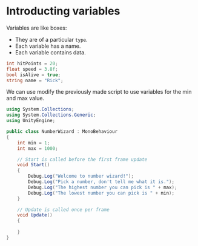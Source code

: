 # Introducting variables

Variables are like boxes:
- They are of a particular `type`.
- Each variable has a name.
- Each variable contains data.

```csharp
int hitPoints = 20;
float speed = 3.8f;
bool isAlive = true;
string name = "Rick";
```

We can use modify the previously made script to use variables for the min and max value.

```csharp
using System.Collections;
using System.Collections.Generic;
using UnityEngine;

public class NumberWizard : MonoBehaviour
{
    int min = 1;
    int max = 1000;

    // Start is called before the first frame update
    void Start()
    {
        Debug.Log("Welcome to number wizard!");
        Debug.Log("Pick a number, don't tell me what it is.");
        Debug.Log("The highest number you can pick is " + max);
        Debug.Log("The lowest number you can pick is " + min);
    }

    // Update is called once per frame
    void Update()
    {
        
    }
}
```
